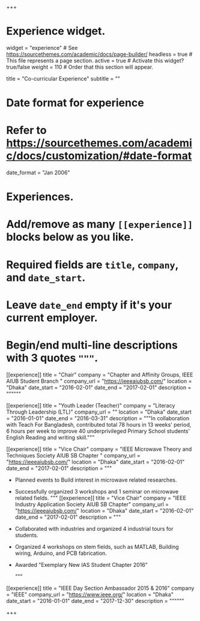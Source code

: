 +++
# Experience widget.
widget = "experience"  # See https://sourcethemes.com/academic/docs/page-builder/
headless = true  # This file represents a page section.
active = true  # Activate this widget? true/false
weight = 110  # Order that this section will appear.

title = "Co-curricular Experience"
subtitle = ""

# Date format for experience
#   Refer to https://sourcethemes.com/academic/docs/customization/#date-format
date_format = "Jan 2006"

# Experiences.
#   Add/remove as many `[[experience]]` blocks below as you like.
#   Required fields are `title`, `company`, and `date_start`.
#   Leave `date_end` empty if it's your current employer.
#   Begin/end multi-line descriptions with 3 quotes `"""`.
[[experience]]
  title = "Chair"
  company = "Chapter and Affinity Groups, IEEE AIUB Student Branch "
  company_url = "https://ieeeaiubsb.com/"
  location = "Dhaka"
  date_start = "2016-02-01"
  date_end = "2017-02-01"
  description = """"""

[[experience]]
  title = "Youth Leader (Teacher)"
  company = "Literacy Through Leadership (LTL)"
  company_url = ""
  location = "Dhaka"
  date_start = "2016-01-01"
  date_end = "2016-03-31"
  description = """In collaboration with Teach For Bangladesh, contributed total 78 hours in 13 weeks' period, 6 hours per week to improve 40 underprivileged Primary School students' English Reading and writing skill."""

[[experience]]
  title = "Vice Chair"
  company = "IEEE Microwave Theory and Techniques Society AIUB SB Chapter  "
  company_url = "https://ieeeaiubsb.com/"
  location = "Dhaka"
  date_start = "2016-02-01"
  date_end = "2017-02-01"
  description = """
  * Planned events to Build interest in microwave related researches.
  * Successfully organized 3 workshops and 1 seminar on microwave related fields.
  """
[[experience]]
  title = "Vice Chair"
  company = "IEEE Industry Application Society AIUB SB Chapter"
  company_url = "https://ieeeaiubsb.com/"
  location = "Dhaka"
  date_start = "2016-02-01"
  date_end = "2017-02-01"
  description = """
  * Collaborated with industries and organized 4 industrial tours for students.
  * Organized 4 workshops on stem fields, such as MATLAB, Building wiring, Arduino, and PCB fabrication.
  * Awarded "Exemplary New IAS Student Chapter 2016"

    """

[[experience]]
  title = "IEEE Day Section Ambassador 2015 & 2016"
  company = "IEEE"
  company_url = "https://www.ieee.org/"
  location = "Dhaka"
  date_start = "2016-01-01"
  date_end = "2017-12-30"
  description = """"""


+++
